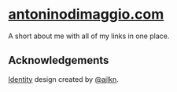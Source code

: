 # [antoninodimaggio.com](http://antoninodimaggio.com/)
A short about me with all of my links in one place. 

## Acknowledgements
[Identity](https://html5up.net/identity) design created by [@ajlkn](https://twitter.com/ajlkn).
